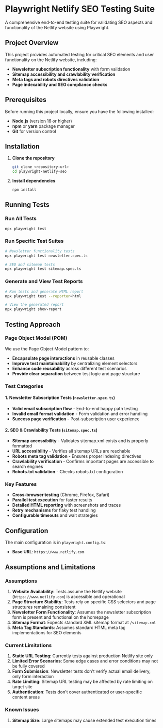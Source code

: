 # Playwright Netlify SEO Testing Suite

A comprehensive end-to-end testing suite for validating SEO aspects and functionality of the Netlify website using Playwright.

## Project Overview

This project provides automated testing for critical SEO elements and user functionality on the Netlify website, including:

- **Newsletter subscription functionality** with form validation
- **Sitemap accessibility and crawlability verification**
- **Meta tags and robots directives validation**
- **Page indexability and SEO compliance checks**


## Prerequisites

Before running this project locally, ensure you have the following installed:

- **Node.js** (version 16 or higher)
- **npm** or **yarn** package manager
- **Git** for version control

## Installation

1. **Clone the repository**
   ```bash
   git clone <repository-url>
   cd playwright-netlify-seo
   ```

2. **Install dependencies**
   ```bash
   npm install
   ```

## Running Tests

### Run All Tests
```bash
npx playwright test
```

### Run Specific Test Suites
```bash
# Newsletter functionality tests
npx playwright test newsletter.spec.ts

# SEO and sitemap tests
npx playwright test sitemap.spec.ts
```

### Generate and View Test Reports
```bash
# Run tests and generate HTML report
npx playwright test --reporter=html

# View the generated report
npx playwright show-report
```



## Testing Approach

### Page Object Model (POM)
We use the Page Object Model pattern to:
- **Encapsulate page interactions** in reusable classes
- **Improve test maintainability** by centralizing element selectors
- **Enhance code reusability** across different test scenarios
- **Provide clear separation** between test logic and page structure

### Test Categories

#### 1. Newsletter Subscription Tests (`newsletter.spec.ts`)
- **Valid email subscription flow** - End-to-end happy path testing
- **Invalid email format validation** - Form validation and error handling
- **Success page verification** - Post-subscription user experience

#### 2. SEO & Crawlability Tests (`sitemap.spec.ts`)
- **Sitemap accessibility** - Validates sitemap.xml exists and is properly formatted
- **URL accessibility** - Verifies all sitemap URLs are reachable
- **Robots meta tag validation** - Ensures proper indexing directives
- **Crawlability verification** - Confirms important pages are accessible to search engines
- **Robots.txt validation** - Checks robots.txt configuration

### Key Features
- **Cross-browser testing** (Chrome, Firefox, Safari)
- **Parallel test execution** for faster results
- **Detailed HTML reporting** with screenshots and traces
- **Retry mechanisms** for flaky test handling
- **Configurable timeouts** and wait strategies

## Configuration

The main configuration is in `playwright.config.ts`:

- **Base URL**: `https://www.netlify.com`


## Assumptions and Limitations

### Assumptions
1. **Website Availability**: Tests assume the Netlify website (`https://www.netlify.com`) is accessible and operational
2. **Page Structure Stability**: Tests rely on specific CSS selectors and page structures remaining consistent
3. **Newsletter Form Functionality**: Assumes the newsletter subscription form is present and functional on the homepage
4. **Sitemap Format**: Expects standard XML sitemap format at `/sitemap.xml`
5. **Meta Tag Standards**: Assumes standard HTML meta tag implementations for SEO elements

### Current Limitations
1. **Static URL Testing**: Currently tests against production Netlify site only
2. **Limited Error Scenarios**: Some edge cases and error conditions may not be fully covered
3. **Form Submission**: Newsletter tests don't verify actual email delivery, only form interaction
4. **Rate Limiting**: Sitemap URL testing may be affected by rate limiting on target site
5. **Authentication**: Tests don't cover authenticated or user-specific content areas

### Known Issues
1. **Sitemap Size**: Large sitemaps may cause extended test execution times
